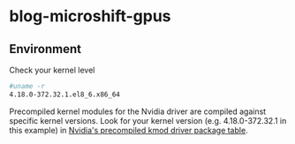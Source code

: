 # blog-microshift-gpus
## Environment 
Check your kernel level 
```bash
#uname -r 
4.18.0-372.32.1.el8_6.x86_64 
```
Precompiled kernel modules for the Nvidia driver are compiled against specific kernel versions. 
Look for your kernel version (e.g. 4.18.0-372.32.1 in this example) in [Nvidia's precompiled kmod driver package table](https://developer.download.nvidia.com/compute/cuda/repos/rhel8/x86_64/precompiled/).
